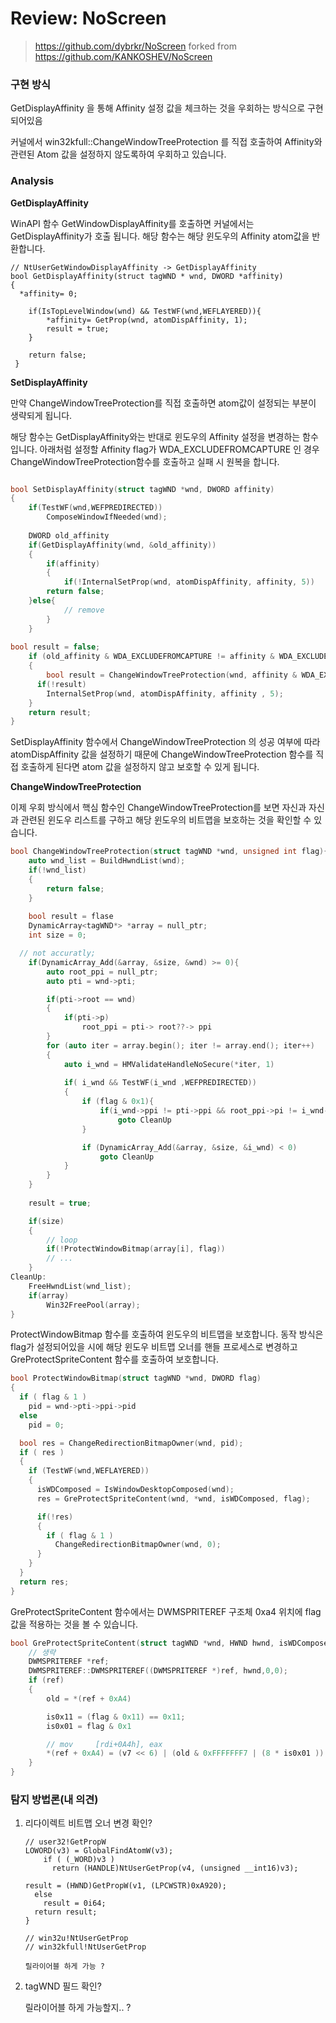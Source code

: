 # Review: NoScreen

> https://github.com/dybrkr/NoScreen
forked from https://github.com/KANKOSHEV/NoScreen
> 

### 구현 방식

GetDisplayAffinity 을 통해 Affinity 설정 값을 체크하는 것을 우회하는 방식으로 구현되어있음

커널에서 win32kfull::ChangeWindowTreeProtection 를 직접 호출하여 Affinity와 관련된 Atom 값을 설정하지 않도록하여 우회하고 있습니다.

### A**nalysis**

**GetDisplayAffinity**

WinAPI 함수 GetWindowDisplayAffinity를 호출하면 커널에서는 GetDisplayAffinity가 호출 됩니다. 해당 함수는 해당 윈도우의 Affinity atom값을 반환합니다.

```
// NtUserGetWindowDisplayAffinity -> GetDisplayAffinity
bool GetDisplayAffinity(struct tagWND * wnd, DWORD *affinity)
{
  *affinity= 0;
  
	if(IsTopLevelWindow(wnd) && TestWF(wnd,WEFLAYERED)){
		*affinity= GetProp(wnd, atomDispAffinity, 1);
		result = true;
	}

	return false;
 }
```

**SetDisplayAffinity**

만약 ChangeWindowTreeProtection를 직접 호출하면 atom값이 설정되는 부분이 생략되게 됩니다.

해당 함수는 GetDisplayAffinity와는 반대로 윈도우의 Affinity 설정을 변경하는 함수입니다.  아래처럼 설정할 Affinity flag가 WDA_EXCLUDEFROMCAPTURE 인 경우 ChangeWindowTreeProtection함수를 호출하고 실패 시 원복을 합니다.  

```cpp

bool SetDisplayAffinity(struct tagWND *wnd, DWORD affinity)
{
	if(TestWF(wnd,WEFPREDIRECTED))
		ComposeWindowIfNeeded(wnd);
	
	DWORD old_affinity
	if(GetDisplayAffinity(wnd, &old_affinity))
	{
		if(affinity)
		{
			if(!InternalSetProp(wnd, atomDispAffinity, affinity, 5))
        return false;
    }else{
			// remove
		}
	}
	
bool result = false;
	if (old_affinity & WDA_EXCLUDEFROMCAPTURE != affinity & WDA_EXCLUDEFROMCAPTURE)
	{
		bool result = ChangeWindowTreeProtection(wnd, affinity & WDA_EXCLUDEFROMCAPTURE);
      if(!result)
        InternalSetProp(wnd, atomDispAffinity, affinity , 5);
	}
	return result;
}
```

SetDisplayAffinity 함수에서 ChangeWindowTreeProtection 의 성공 여부에 따라 atomDispAffinity 값을 설정하기 때문에 ChangeWindowTreeProtection 함수를 직접 호출하게 된다면 atom 값을 설정하지 않고 보호할 수 있게 됩니다.



**ChangeWindowTreeProtection**

이제 우회 방식에서 핵심 함수인 ChangeWindowTreeProtection를 보면 자신과 자신과 관련된 윈도우 리스트를 구하고 해당 윈도우의 비트맵을 보호하는 것을 확인할 수 있습니다.

```cpp
bool ChangeWindowTreeProtection(struct tagWND *wnd, unsigned int flag){
	auto wnd_list = BuildHwndList(wnd);
	if(!wnd_list)
	{
		return false;
	}
	
	bool result = flase
	DynamicArray<tagWND*> *array = null_ptr; 
	int size = 0;

  // not accuratly; 
	if(DynamicArray_Add(&array, &size, &wnd) >= 0){
		auto root_ppi = null_ptr; 
		auto pti = wnd->pti;

		if(pti->root == wnd)
		{
			if(pti->p)
				root_ppi = pti-> root??-> ppi
		}	
		for (auto iter = array.begin(); iter != array.end(); iter++)
		{
			auto i_wnd = HMValidateHandleNoSecure(*iter, 1)
	
			if( i_wnd && TestWF(i_wnd ,WEFPREDIRECTED))
			{
				if (flag & 0x1){
					if(i_wnd->ppi != pti->ppi && root_ppi->pi != i_wnd->ppi )
						goto CleanUp
				}

				if (DynamicArray_Add(&array, &size, &i_wnd) < 0)
					goto CleanUp
			}
		}
	}
	
	result = true;

	if(size)
	{
		// loop 
		if(!ProtectWindowBitmap(array[i], flag))
		// ... 
	}
CleanUp:
	FreeHwndList(wnd_list);
	if(array)
		Win32FreePool(array);
}
```

ProtectWindowBitmap 함수를 호출하여 윈도우의 비트맵을 보호합니다. 동작 방식은 flag가 설정되어있을 시에 해당 윈도우 비트맵 오너를 핸들 프로세스로 변경하고 GreProtectSpriteContent 함수를 호출하여 보호합니다.

```cpp
bool ProtectWindowBitmap(struct tagWND *wnd, DWORD flag)
{
  if ( flag & 1 ) 
    pid = wnd->pti->ppi->pid
  else
    pid = 0;

  bool res = ChangeRedirectionBitmapOwner(wnd, pid);
  if ( res )
  {
    if (TestWF(wnd,WEFLAYERED))
    {
      isWDComposed = IsWindowDesktopComposed(wnd);
      res = GreProtectSpriteContent(wnd, *wnd, isWDComposed, flag);

      if(!res)
      {
        if ( flag & 1 )
          ChangeRedirectionBitmapOwner(wnd, 0);
      }
    }
  }
  return res;
}
```

GreProtectSpriteContent 함수에서는 DWMSPRITEREF 구조체 0xa4 위치에 flag 값을 적용하는 것을 볼 수 있습니다.

```cpp
bool GreProtectSpriteContent(struct tagWND *wnd, HWND hwnd, isWDComposed, flag){
	// 생략
	DWMSPRITEREF *ref;
	DWMSPRITEREF::DWMSPRITEREF((DWMSPRITEREF *)ref, hwnd,0,0);
	if (ref)
	{
		old = *(ref + 0xA4)

		is0x11 = (flag & 0x11) == 0x11;
		is0x01 = flag & 0x1

		// mov     [rdi+0A4h], eax
		*(ref + 0xA4) = (v7 << 6) | (old & 0xFFFFFFF7 | (8 * is0x01 )) & 0xFFFFFFBF;
	}
}
```

### 탐지 방법론(내 의견)

1. 리다이렉트 비트맵 오너 변경 확인?

    ```
    // user32!GetPropW
    LOWORD(v3) = GlobalFindAtomW(v3);
        if ( (_WORD)v3 )
          return (HANDLE)NtUserGetProp(v4, (unsigned __int16)v3);
    
    result = (HWND)GetPropW(v1, (LPCWSTR)0xA920);
      else
        result = 0i64;
      return result;
    }
    
    // win32u!NtUserGetProp
    // win32kfull!NtUserGetProp
    
    릴라이어블 하게 가능 ?
    ```

2. tagWND 필드 확인?

    릴라이어블 하게 가능할지.. ?

